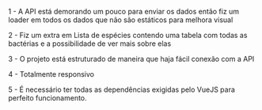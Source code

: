 1 - A API está demorando um pouco para enviar os dados então fiz um loader em todos os dados que não são estáticos para melhora visual

2 - Fiz um extra em Lista de espécies contendo uma tabela com todas as bactérias e a possibilidade de ver mais sobre elas

3 - O projeto está estruturado de maneira que haja fácil conexão com a API

4 - Totalmente responsivo 

5 - É necessário ter todas as dependências exigidas pelo VueJS para perfeito funcionamento.